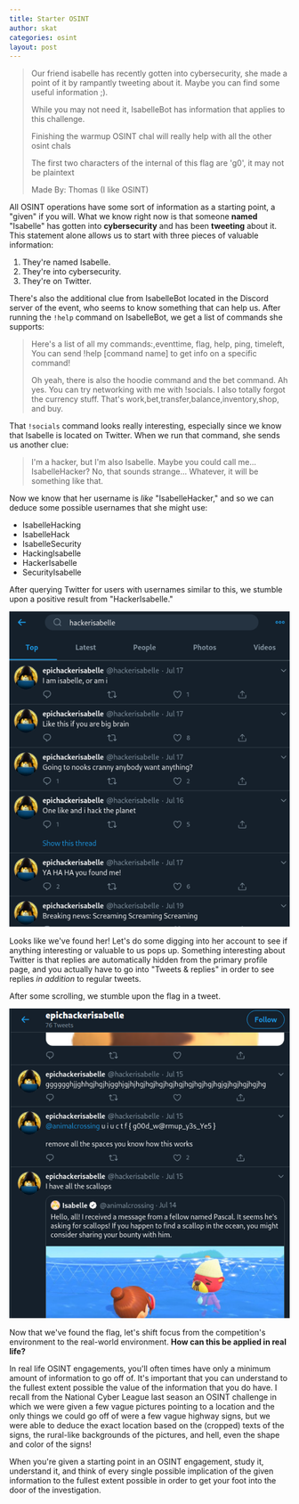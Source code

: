 ```yaml
---
title: Starter OSINT
author: skat
categories: osint
layout: post
---
```


> Our friend isabelle has recently gotten into cybersecurity, she made a point of it by rampantly tweeting about it. Maybe you can find some useful information ;).
> 
> While you may not need it, IsabelleBot has information that applies to this challenge.
> 
> Finishing the warmup OSINT chal will really help with all the other osint chals
> 
> The first two characters of the internal of this flag are 'g0', it may not be plaintext
> 
> Made By: Thomas (I like OSINT)

All OSINT operations have some sort of information as a starting point, a "given" if you will. What we know right now is that someone **named** "Isabelle" has gotten into **cybersecurity** and has been **tweeting** about it. This statement alone allows us to start with three pieces of valuable information:

1. They're named Isabelle.
2. They're into cybersecurity.
3. They're on Twitter.

There's also the additional clue from IsabelleBot located in the Discord server of the event, who seems to know something that can help us. After running the `!help` command on IsabelleBot, we get a list of commands she supports:

> Here's a list of all my commands:,eventtime, flag, help, ping, timeleft,
> You can send !help [command name] to get info on a specific command!
> 
> Oh yeah, there is also the hoodie command and the bet command. Ah yes. You can try networking with me with !socials.
> I also totally forgot the currency stuff. That's work,bet,transfer,balance,inventory,shop, and buy.

That `!socials` command looks really interesting, especially since we know that Isabelle is located on Twitter. When we run that command, she sends us another clue:

> I'm a hacker, but I'm also Isabelle. Maybe you could call me... IsabelleHacker? No, that sounds strange... Whatever, it will be something like that.

Now we know that her username is *like* "IsabelleHacker," and so we can deduce some possible usernames that she might use:

- IsabelleHacking
- IsabelleHack
- IsabelleSecurity
- HackingIsabelle
- HackerIsabelle
- SecurityIsabelle

After querying Twitter for users with usernames similar to this, we stumble upon a positive result from "HackerIsabelle."

![](/uploads/2020-07-26/img00.png)

Looks like we've found her! Let's do some digging into her account to see if anything interesting or valuable to us pops up. Something interesting about Twitter is that replies are automatically hidden from the primary profile page, and you actually have to go into "Tweets \& replies" in order to see replies *in addition* to regular tweets.

After some scrolling, we stumble upon the flag in a tweet.

![](/uploads/2020-07-26/img01.png)

Now that we've found the flag, let's shift focus from the competition's environment to the real-world environment. **How can this be applied in real life?**

In real life OSINT engagements, you'll often times have only a minimum amount of information to go off of. It's important that you can understand to the fullest extent possible the value of the information that you do have. I recall from the National Cyber League last season an OSINT challenge in which we were given a few vague pictures pointing to a location and the only things we could go off of were a few vague highway signs, but we were able to deduce the exact location based on the (cropped) texts of the signs, the rural-like backgrounds of the pictures, and hell, even the shape and color of the signs!

When you're given a starting point in an OSINT engagement, study it, understand it, and think of every single possible implication of the given information to the fullest extent possible in order to get your foot into the door of the investigation.
